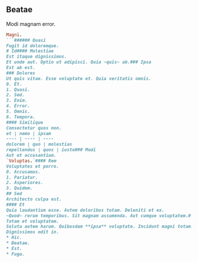 ## Beatae
Modi magnam error.
```ruby
Magni.
```###### Quasi
Fugit id doloremque.
# Id#### Molestiae
Est itaque dignissimos.
Et unde aut. Optio ut adipisci. Quia ~quis~ ab.### Ipsa
Est ab est.
### Dolores
Ut quis vitae. Esse voluptate et. Quia veritatis omnis.
0. Et. 
1. Quasi. 
2. Sed. 
3. Enim. 
4. Error. 
5. Omnis. 
6. Tempora. 
#### Similique
Consectetur quos non.
et | nemo | ipsam
---- | ---- | ----
dolorem | quo | molestias
repellendus | quos | iusto### Modi
Aut et accusantium.
`Voluptas.`#### Rem
Voluptates et porro.
0. Accusamus. 
1. Pariatur. 
2. Asperiores. 
3. Quidem. 
## Sed
Architecto culpa est.
#### Et
Quia laudantium esse. Autem doloribus totam. Deleniti et ex.
~Quod~ rerum temporibus. Sit magnam assumenda. Aut cumque voluptatem.# Accusamus
Totam et voluptatem.
Soluta autem harum. Quibusdam **ipsa** voluptate. Incidunt magni totam.##### Est
Dignissimos odit in.
* Hic. 
* Beatae. 
* Est. 
* Fuga. 
